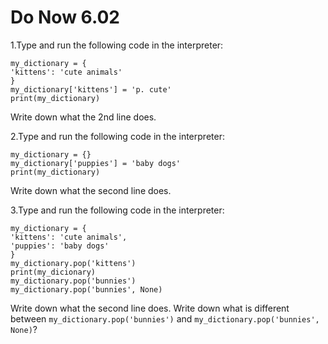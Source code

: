# Do Now 6.02

1.Type and run the following code in the interpreter: 

```
my_dictionary = {
'kittens': 'cute animals'
}
my_dictionary['kittens'] = 'p. cute'
print(my_dictionary)
```
Write down what the 2nd line does.


2.Type and run the following code in the interpreter: 

```
my_dictionary = {}
my_dictionary['puppies'] = 'baby dogs'
print(my_dictionary)
```
Write down what the second line does. 

3.Type and run the following code in the interpreter: 

```
my_dictionary = {
'kittens': 'cute animals',
'puppies': 'baby dogs'
}
my_dictionary.pop('kittens')
print(my_dicionary)
my_dictionary.pop('bunnies')
my_dictionary.pop('bunnies', None)
```
Write down what the second line does. Write down what is different between `my_dictionary.pop('bunnies')` and `my_dictionary.pop('bunnies', None)`?